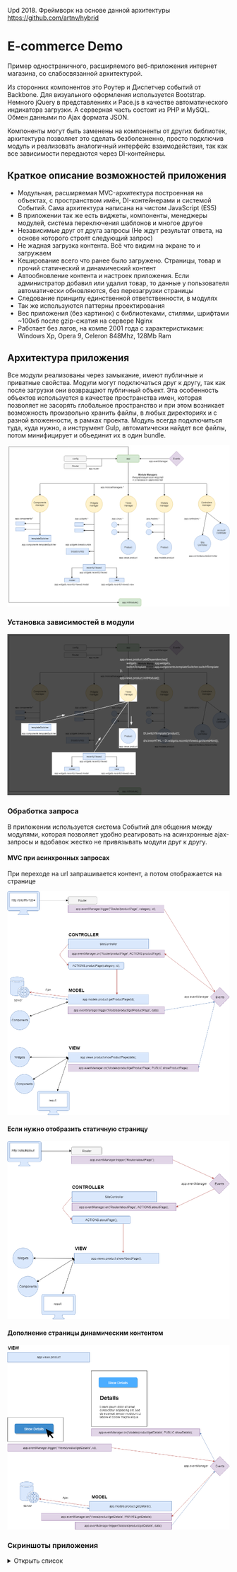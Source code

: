 Upd 2018. Фреймворк на основе данной архитектуры https://github.com/artnv/hybrid

# E-commerce Demo
Пример одностраничного, расширяемого веб-приложения интернет магазина, со слабосвязанной архитектурой.

Из сторонних компонентов это Роутер и Диспетчер событий от Backbone. Для визуального оформления используется Bootstrap. Немного jQuery в представлениях и Pace.js в качестве автоматического индикатора загрузки.
А серверная часть состоит из PHP и MySQL. Обмен данными по Ajax формата JSON.

Компоненты могут быть заменены на компоненты от других библиотек, архитектура позволяет это сделать безболезненно, просто подключив модуль и реализовать аналогичный интерфейс взаимодействия, так как все зависимости передаются через DI-контейнеры.

## Краткое описание возможностей приложения
- Модульная, расширяемая MVC-архитектура построенная на объектах, с пространством имён, DI-контейнерами и системой Событий. Сама архитектура написана на чистом JavaScript (ES5)
- В приложении так же есть виджеты, компоненты, менеджеры модулей, система переключения шаблонов и многое другое
- Независимые друг от друга запросы (Не ждут результат ответа, на основе которого строят следующий запрос)
- Не жадная загрузка контента. Всё что видим на экране то и загружаем
- Кеширование всего что ранее было загружено. Страницы, товар и прочий статический и динамический контент
- Автообновление контента и настроек приложения. Если администратор добавил или удалил товар, то данные у пользователя автоматически обновляются, без перезагрузки страницы
- Следование принципу единственной ответственности, в модулях
- Так же используются паттерны проектирования
- Вес приложения (без картинок) с библиотеками, стилями, шрифтами ~100кб после gzip-сжатия на сервере Nginx
- Работает без лагов, на компе 2001 года с характеристиками: Windows Xp, Opera 9, Celeron 848Mhz, 128Mb Ram

## Архитектура приложения
Все модули реализованы через замыкание, имеют публичные и приватные свойства. Модули могут подключаться друг к другу, так как после загрузки они возвращают публичный объект. Эта особенность объектов используется в качестве пространства имен, которая позволяет не засорять глобальное пространство и при этом возникает возможность произвольно хранить файлы, в любых директориях и с разной вложенности, в рамках проекта.
Модуль всегда подключиться туда, куда нужно, а инструмент Gulp, автоматически найдет все файлы, потом минифицирует и объединит их в один bundle.

!['архитектура приложения'](/screenshots/app_architecture.png?raw=true)

### Установка зависимостей в модули
!['установка зависимостей в модули'](/screenshots/app_add_dependencies.png?raw=true)

### Обработка запроса
В приложении используется система Событий для общения между модулями, которая позволяет удобно реагировать на асинхронные ajax-запросы и вдобавок жестко не привязывать модули друг к другу.

#### MVC при асинхронных запросах
При переходе на url запрашивается контент, а потом отображается на странице

!['MVC при асинхронных запросах'](/screenshots/app_events_mvc.png?raw=true)

#### Если нужно отобразить статичную страницу

!['отображение статичной страницы'](/screenshots/app_static_page.png?raw=true)

#### Дополнение страницы динамическим контентом

!['дополнение страницы динамическим контентом'](/screenshots/app_view_get_data.png?raw=true)

### Скриншоты приложения
<details><summary>Открыть список</summary>
<p>
  
![](/screenshots/5.jpg?raw=true)

![](/screenshots/4.jpg?raw=true)

![](/screenshots/3.jpg?raw=true)

![](/screenshots/2.jpg?raw=true)

![](/screenshots/1.jpg?raw=true)

![](/screenshots/xp1.JPG?raw=true)

![](/screenshots/xp2.JPG?raw=true)

![](/screenshots/xp3.JPG?raw=true)

![](/screenshots/xp4.JPG?raw=true)

</p>
</details>
